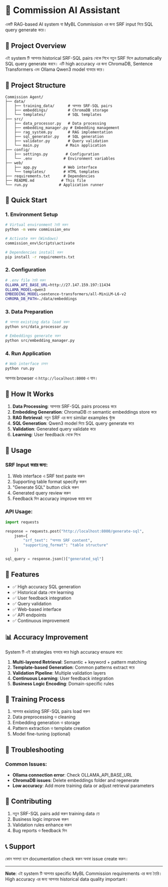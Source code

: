 # 🤖 Commission AI Assistant

একটি RAG-based AI system যা MyBL Commission এর জন্য SRF input নিয়ে SQL query generate করে।

## 🎯 Project Overview

এই system টি আপনার historical SRF-SQL pairs থেকে শিখে নতুন SRF দিলে automatically SQL query generate করবে। এটি high accuracy এর জন্য ChromaDB, Sentence Transformers এবং Ollama Qwen3 model ব্যবহার করে।

## 📁 Project Structure

```
Commission Agent/
├── data/
│   ├── training_data/      # আপনার SRF-SQL pairs
│   ├── embeddings/         # ChromaDB storage
│   └── templates/          # SQL templates
├── src/
│   ├── data_processor.py   # Data processing
│   ├── embedding_manager.py # Embedding management
│   ├── rag_system.py       # RAG implementation
│   ├── sql_generator.py    # SQL generation
│   ├── validator.py        # Query validation
│   └── main.py            # Main application
├── config/
│   ├── settings.py        # Configuration
│   └── .env              # Environment variables
├── web/
│   ├── app.py            # Web interface
│   └── templates/        # HTML templates
├── requirements.txt      # Dependencies
├── README.md            # This file
└── run.py              # Application runner
```

## 🚀 Quick Start

### 1. Environment Setup
```bash
# Virtual environment তৈরি করুন
python -m venv commission_env

# Activate করুন (Windows)
commission_env\Scripts\activate

# Dependencies install করুন
pip install -r requirements.txt
```

### 2. Configuration
```bash
# .env file তৈরি করুন
OLLAMA_API_BASE_URL=http://27.147.159.197:11434
OLLAMA_MODEL=qwen3
EMBEDDING_MODEL=sentence-transformers/all-MiniLM-L6-v2
CHROMA_DB_PATH=./data/embeddings
```

### 3. Data Preparation
```bash
# আপনার existing data load করুন
python src/data_processor.py

# Embeddings generate করুন
python src/embedding_manager.py
```

### 4. Run Application
```bash
# Web interface চালান
python run.py
```

আপনার browser এ `http://localhost:8000` এ যান।

## 🔧 How It Works

1. **Data Processing**: আপনার SRF-SQL pairs process করে
2. **Embedding Generation**: ChromaDB তে semantic embeddings store করে
3. **RAG Retrieval**: নতুন SRF এর জন্য similar examples খুঁজে
4. **SQL Generation**: Qwen3 model দিয়ে SQL query generate করে
5. **Validation**: Generated query validate করে
6. **Learning**: User feedback থেকে শিখে

## 📝 Usage

### SRF Input করার জন্য:
1. Web interface এ SRF text paste করুন
2. Supporting table format specify করুন
3. "Generate SQL" button click করুন
4. Generated query review করুন
5. Feedback দিন accuracy improve করার জন্য

### API Usage:
```python
import requests

response = requests.post("http://localhost:8000/generate-sql", 
    json={
        "srf_text": "আপনার SRF content",
        "supporting_format": "table structure"
    })

sql_query = response.json()["generated_sql"]
```

## 🎯 Features

- ✅ High accuracy SQL generation
- ✅ Historical data থেকে learning
- ✅ User feedback integration
- ✅ Query validation
- ✅ Web-based interface
- ✅ API endpoints
- ✅ Continuous improvement

## 📊 Accuracy Improvement

System টি এই strategies ব্যবহার করে high accuracy ensure করে:

1. **Multi-layered Retrieval**: Semantic + keyword + pattern matching
2. **Template-based Generation**: Common patterns extract করে
3. **Validation Pipeline**: Multiple validation layers
4. **Continuous Learning**: User feedback integration
5. **Business Logic Encoding**: Domain-specific rules

## 🔄 Training Process

1. আপনার existing SRF-SQL pairs load করুন
2. Data preprocessing ও cleaning
3. Embedding generation ও storage
4. Pattern extraction ও template creation
5. Model fine-tuning (optional)

## 🐛 Troubleshooting

### Common Issues:
- **Ollama connection error**: Check OLLAMA_API_BASE_URL
- **ChromaDB issues**: Delete embeddings folder and regenerate
- **Low accuracy**: Add more training data or adjust retrieval parameters

## 🤝 Contributing

1. নতুন SRF-SQL pairs add করুন training data তে
2. Business logic improve করুন
3. Validation rules enhance করুন
4. Bug reports ও feedback দিন

## 📞 Support

কোন সমস্যা হলে documentation check করুন অথবা issue create করুন।

---

**Note**: এই system টি আপনার specific MyBL Commission requirements এর জন্য তৈরি। High accuracy এর জন্য আপনার historical data quality important।
